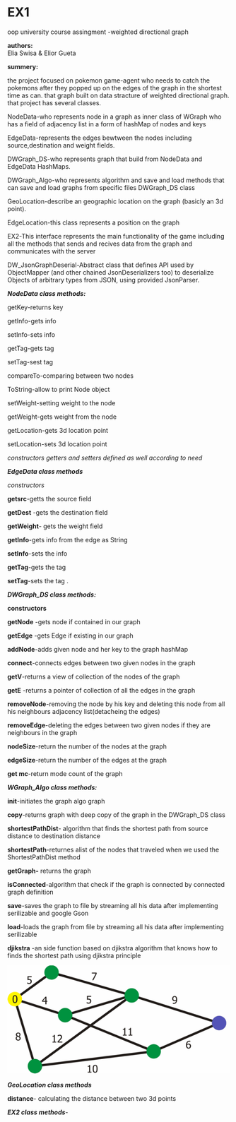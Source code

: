 
# EX1
oop university course assingment -weighted directional graph

**authors:**  
Elia Swisa & Elior Gueta

**summery:**

the project focused on pokemon game-agent who needs to catch the pokemons after they popped up on the edges of the graph in the shortest time as can. 
that graph built on data stracture of weighted directional graph. that project has several classes.


NodeData-who represents node in a graph as inner class of WGraph who has a field of adjacency list in a form of hashMap of nodes and keys 

EdgeData-represents the edges bewtween the nodes including source,destination and weight fields.

DWGraph_DS-who represents graph that build from NodeData and EdgeData HashMaps.

DWGraph_Algo-who represents algorithm and save and load methods that can save and load graphs from specific files DWGraph_DS class

GeoLocation-describe an geographic location on the graph (basicly an 3d point).

EdgeLocation-this class represents a position on the graph

EX2-This interface represents the main functionality of the game including all the methods that sends and recives data from the graph and communicates with the server

DW_JsonGraphDeserial-Abstract class that defines API used by ObjectMapper (and other chained JsonDeserializers too) to deserialize Objects of arbitrary types from JSON, using provided JsonParser.


***NodeData class methods:***

getKey-returns key

getInfo-gets info

setInfo-sets info

getTag-gets tag

setTag-sest tag

compareTo-comparing between two nodes

ToString-allow to print Node object

setWeight-setting weight  to the node

getWeight-gets weight from the node

getLocation-gets 3d location point

setLocation-sets 3d location point

*constructors getters and setters defined as well according to need*

***EdgeData class methods***

*constructors*

**getsrc**-getts the source  field

**getDest** -gets the destination field

**getWeight**- gets the weight field

**getInfo**-gets info from the edge as String

**setInfo**-sets the info

**getTag**-gets the tag

**setTag**-sets the tag
.


***DWGraph_DS class methods:***

**constructors**

**getNode** -gets node if contained in our graph

**getEdge** -gets Edge if existing in our graph


**addNode**-adds given node and her key to the graph hashMap 

**connect**-connects edges between two given nodes in the graph

**getV**-returns a view of collection of the nodes of the graph

**getE** -returns a pointer of collection of all the edges in the graph

**removeNode**-removing the node by his key and deleting this node from all  his neighbours adjacency list(detacheing the edges)

**removeEdge**-deleting the edges between two given nodes if they are neighbours in the graph

**nodeSize**-return the number of the nodes at the graph

**edgeSize**-return the number of the edges at the graph

**get mc**-return mode count of the graph
 

***WGraph_Algo class methods:***

       

**init**-initiates the graph algo graph

**copy**-returns graph with deep copy of the graph in the DWGraph_DS class

**shortestPathDist**- algorithm that finds the shortest path from source distance to destination distance

**shortestPath**-returnes alist of the nodes that traveled when we used the ShortestPathDist method

**getGraph-** returns the graph 

**isConnected**-algorithm that check if the graph is connected by connected graph definition

**save**-saves the graph to file by streaming all his data after implementing serilizable and google Gson

**load**-loads the graph from file by streaming all his data after implementing serilizable

**djikstra** -an side function based on djikstra algorithm that knows how to finds the shortest path using djikstra principle

<img src="wiki_images/2bP4pJr4wVimqCWjYimXJe2cnCgnGNrSY8SknnG67Xj.gif">




***GeoLocation class methods*** 

**distance**- calculating the distance between two 3d points 

***EX2 class methods***-

